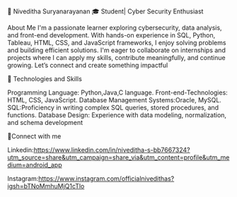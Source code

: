 👋 Niveditha Suryanarayanan 🎓 Student| Cyber Security Enthusiast

About Me I'm a passionate learner exploring cybersecurity, data analysis, and front-end development. With hands-on experience in SQL, Python, Tableau, HTML, CSS, and JavaScript frameworks, I enjoy solving problems and building efficient solutions. I'm eager to collaborate on internships and projects where I can apply my skills, contribute meaningfully, and continue growing. Let’s connect and create something impactful


🚀 Technologies and Skills


Programming Language: Python,Java,C language. 
Front-end-Technologies: HTML, CSS, JavaScript. 
Database Management Systems:Oracle, MySQL. 
SQL:Proficiency in writing complex SQL queries, stored procedures, and functions. 
Database Design: Experience with data modeling, normalization, and schema development


📌Connect with me 

Linkedin:https://www.linkedin.com/in/niveditha-s-bb7667324?utm_source=share&utm_campaign=share_via&utm_content=profile&utm_medium=android_app

Instagram:https://www.instagram.com/officialnivedithas?igsh=bTNoMmhuMjQ1cTlo
